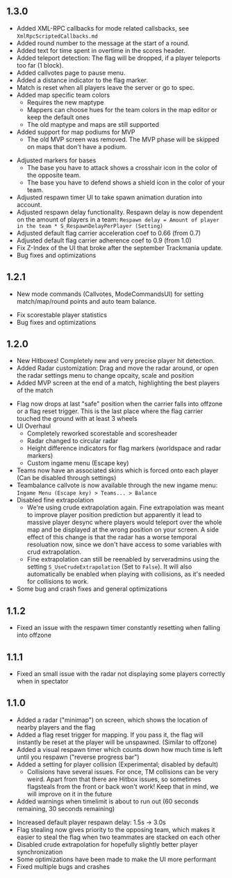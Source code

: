 ## 1.3.0
+ Added XML-RPC callbacks for mode related callsbacks, see `XmlRpcScriptedCallbacks.md`
+ Added round number to the message at the start of a round.
+ Added text for time spent in overtime in the scores header.
+ Added teleport detection: The flag will be dropped, if a player teleports too far (1 block).
+ Added callvotes page to pause menu.
+ Added a distance indicator to the flag marker.
+ Match is reset when all players leave the server or go to spec.
+ Added map specific team colors
  + Requires the new maptype
  + Mappers can choose hues for the team colors in the map editor or keep the default ones
  + The old maptype and maps are still supported
+ Added support for map podiums for MVP
  * The old MVP screen was removed. The MVP phase will be skipped on maps that don't have a podium.
* Adjusted markers for bases
	* The base you have to attack shows a crosshair icon in the color of the opposite team.
	* The base you have to defend shows a shield icon in the color of your team.
* Adjusted respawn timer UI to take spawn animation duration into account.
* Adjusted respawn delay functionality. Respawn delay is now dependent on the amount of players in a team: `Respawn delay = Amount of player in the team * S_RespawnDelayPerPlayer (Setting)`
* Adjusted default flag carrier acceleration coef to 0.66 (from 0.7)
* Adjusted default flag carrier adherence coef to 0.9 (from 1.0)
* Fix Z-Index of the UI that broke after the september Trackmania update.
* Bug fixes and optimizations

## 1.2.1
+ New mode commands (Callvotes, ModeCommandsUI) for setting match/map/round points and auto team balance.
* Fix scorestable player statistics
* Bug fixes and optimizations

## 1.2.0
+ New Hitboxes! Completely new and very precise player hit detection.
+ Added Radar customization: Drag and move the radar around, or open the radar settings menu to change opcaity, scale and position
+ Added MVP screen at the end of a match, highlighting the best players of the match
* Flag now drops at last "safe" position when the carrier falls into offzone or a flag reset trigger. This is the last place where the flag carrier touched the ground with at least 3 wheels
* UI Overhaul
	* Completely reworked scorestable and scoresheader
	* Radar changed to circular radar
	* Height difference indicators for flag markers (worldspace and radar markers)
	* Custom ingame menu (Escape key)
* Teams now have an associated skins which is forced onto each player (Can be disabled through settings)
* Teambalance callvote is now available through the new ingame menu: `Ingame Menu (Escape key) > Teams... > Balance`
* Disabled fine extrapolation
	* We're using crude extrapolation again. Fine extrapolation was meant to improve player position prediction but apparently it lead to massive player desync where players would teleport over the whole map and be displayed at the wrong position on your screen. A side effect of this change is that the radar has a worse temporal resoluation now, since we don't have access to some variables with crud extrapolation.
	* Fine extrapolation can still be reenabled by serveradmins using the setting `S_UseCrudeExtrapolation` (Set to `False`). It will also automatically be enabled when playing with collisions, as it's needed for collisions to work.
* Some bug and crash fixes and general optimizations

## 1.1.2
* Fixed an issue with the respawn timer constantly resetting when falling into offzone

## 1.1.1
* Fixed an small issue with the radar not displaying some players correctly when in spectator

## 1.1.0
+ Added a radar ("minimap") on screen, which shows the location of nearby players and the flag
+ Added a flag reset trigger for mapping. If you pass it, the flag will instantly be reset at the player will be unspawned. (Similar to offzone)
+ Added a visual respawn timer which counts down how much time is left until you respawn ("reverse progress bar")
+ Added a setting for player collision (Experimental; disabled by default)
  *  Collisions have several issues. For once, TM collisions can be very weird. Apart from that there are Hitbox issues, so sometimes flagsteals from the front or back won't work! Keep that in mind, we will improve on it in the future
+ Added warnings when timelimit is about to run out (60 seconds remaining, 30 seconds remaining)
* Increased default player respawn delay: 1.5s -> 3.0s
* Flag stealing now gives priority to the opposing team, which makes it easier to steal the flag when two teammates are stacked on each other
* Disabled crude extrapolation for hopefully slightly better player synchronization
* Some optimizations have been made to make the UI more performant
* Fixed multiple bugs and crashes